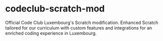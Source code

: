 # codeclub-scratch-mod
Official Code Club Luxembourg's Scratch modification. Enhanced Scratch tailored for our curriculum with custom features and integrations for an enriched coding experience in Luxembourg.
